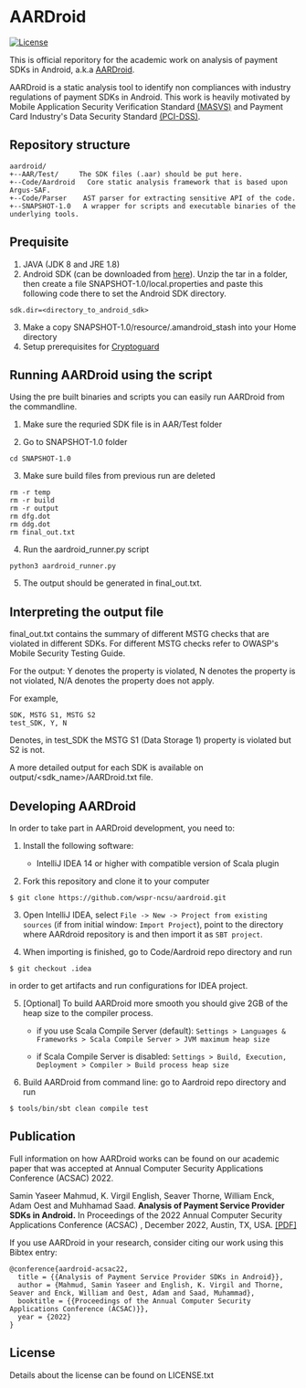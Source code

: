 # AARDroid
[![License](https://img.shields.io/badge/License-Apache%202.0-blue.svg)](https://opensource.org/licenses/Apache-2.0)

This is official reporitory for the academic work on analysis of payment SDKs in Android, a.k.a [AARDroid](https://saminmahmud.com/files/papers/acsac22-mahmud.pdf).

AARDroid is a static analysis tool to identify non compliances with industry regulations of payment SDKs in Android. This work is heavily motivated by Mobile Application Security Verification Standard [(MASVS)](https://owasp.org/www-pdf-archive/OWASP_Mobile_AppSec_Verification_Standard_v0.9.2.pdf) and Payment Card Industry's Data Security Standard [(PCI-DSS)](https://docs-prv.pcisecuritystandards.org/PCI%20DSS/Standard/PCI-DSS-v4_0.pdf).

## Repository structure

```
aardroid/
+--AAR/Test/     The SDK files (.aar) should be put here.
+--Code/Aardroid   Core static analysis framework that is based upon Argus-SAF.
+--Code/Parser    AST parser for extracting sensitive API of the code.
+--SNAPSHOT-1.0   A wrapper for scripts and executable binaries of the underlying tools.

```

## Prequisite
1. JAVA (JDK 8 and JRE 1.8)
2. Android SDK (can be downloaded from [here](https://drive.google.com/drive/u/1/folders/1o3QO19ZXF3uwwZEkHtMeieQ8oxKyx6iI)). Unzip the tar in a folder, then create a file SNAPSHOT-1.0/local.properties and paste this following code there to set the Android SDK directory.
```
sdk.dir=<directory_to_android_sdk>
```
3. Make a copy SNAPSHOT-1.0/resource/.amandroid_stash into your Home directory
4. Setup prerequisites for [Cryptoguard](https://github.com/CryptoGuardOSS/cryptoguard#prerequisites-environment-variables)

## Running AARDroid using the script

Using the pre built binaries and scripts you can easily run AARDroid from the commandline.

1. Make sure the requried SDK file is in AAR/Test folder

2. Go to SNAPSHOT-1.0 folder

```
cd SNAPSHOT-1.0
```

3. Make sure build files from previous run are deleted

```
rm -r temp
rm -r build
rm -r output
rm dfg.dot
rm ddg.dot
rm final_out.txt
```


4. Run the aardroid_runner.py script 

```
python3 aardroid_runner.py
```

5. The output should be generated in final_out.txt. 


## Interpreting the output file

final_out.txt contains the summary of different MSTG checks that are violated in different SDKs.
For different MSTG checks refer to OWASP's Mobile Security Testing Guide.

For the output: Y denotes the property is violated, N denotes the property is not violated, N/A denotes the property does not apply.

For example,
```
SDK, MSTG S1, MSTG S2
test_SDK, Y, N
```
Denotes, in test_SDK the MSTG S1 (Data Storage 1) property is violated but S2 is not.

A more detailed output for each SDK is available on output/<sdk_name>/AARDroid.txt file.



## Developing AARDroid

In order to take part in AARDroid development, you need to:

1. Install the following software:
    - IntelliJ IDEA 14 or higher with compatible version of Scala plugin

2. Fork this repository and clone it to your computer

  ```
  $ git clone https://github.com/wspr-ncsu/aardroid.git
  ```

3. Open IntelliJ IDEA, select `File -> New -> Project from existing sources`
(if from initial window: `Import Project`), point to
the directory where AARdroid repository is and then import it as `SBT project`.

4. When importing is finished, go to Code/Aardroid repo directory and run

  ```
  $ git checkout .idea
  ```

  in order to get artifacts and run configurations for IDEA project.

5. [Optional] To build AARDroid more smooth you should give 2GB of the heap size to the compiler process.
   - if you use Scala Compile Server (default):
   `Settings > Languages & Frameworks > Scala Compile Server > JVM maximum heap size`

   - if Scala Compile Server is disabled:
   `Settings > Build, Execution, Deployment > Compiler > Build process heap size`
   
6. Build AARDroid from command line: go to Aardroid repo directory and run

  ```
  $ tools/bin/sbt clean compile test
  ```
  

  
## Publication

Full information on how AARDroid works can be found on our academic paper that was accepted at Annual Computer Security Applications Conference (ACSAC) 2022.   

Samin Yaseer Mahmud, K. Virgil English, Seaver Thorne, William Enck, Adam Oest and Muhhamad Saad.  **Analysis of Payment Service Provider SDKs in Android.** In Proceedings of the 2022 Annual Computer Security Applications Conference (ACSAC) , December 2022, Austin, TX, USA. [\[PDF\]](https://saminmahmud.com/files/papers/acsac22-mahmud.pdf)

If you use AARDroid in your research, consider citing our work using this Bibtex entry:

```
@conference{aardroid-acsac22,
  title = {{Analysis of Payment Service Provider SDKs in Android}},
  author = {Mahmud, Samin Yaseer and English, K. Virgil and Thorne, Seaver and Enck, William and Oest, Adam and Saad, Muhammad},
  booktitle = {{Proceedings of the Annual Computer Security Applications Conference (ACSAC)}},
  year = {2022}
}
```

## License

Details about the license can be found on LICENSE.txt
